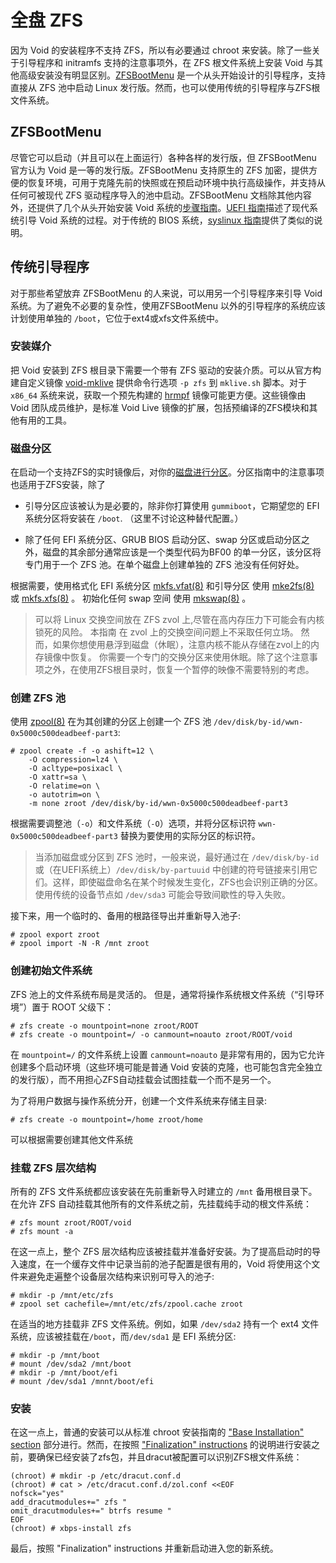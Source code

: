 # 全盘 ZFS

因为 Void 的安装程序不支持 ZFS，所以有必要通过 chroot 来安装。除了一些关于引导程序和 initramfs 支持的注意事项外，在 ZFS 根文件系统上安装 Void 与其他高级安装没有明显区别。[ZFSBootMenu](https://zfsbootmenu.org) 是一个从头开始设计的引导程序，支持直接从 ZFS 池中启动 Linux 发行版。然而，也可以使用传统的引导程序与ZFS根文件系统。

## ZFSBootMenu

尽管它可以启动（并且可以在上面运行）各种各样的发行版，但 ZFSBootMenu 官方认为 Void 是一等的发行版。ZFSBootMenu 支持原生的 ZFS 加密，提供方便的恢复环境，可用于克隆先前的快照或在预启动环境中执行高级操作，并支持从任何可被现代 ZFS 驱动程序导入的池中启动。ZFSBootMenu 文档除其他内容外，还提供了几个从头开始安装 Void 系统的[步骤指南](https://docs.zfsbootmenu.org/en/latest/guides/void-linux.html)。[UEFI 指南](https://docs.zfsbootmenu.org/en/latest/guides/void-linux/uefi.html)描述了现代系统引导 Void 系统的过程。对于传统的 BIOS 系统，[syslinux 指南](https://docs.zfsbootmenu.org/en/latest/guides/void-linux/syslinux-mbr.html)提供了类似的说明。


## 传统引导程序

对于那些希望放弃 ZFSBootMenu 的人来说，可以用另一个引导程序来引导 Void 系统。为了避免不必要的复杂性，使用ZFSBootMenu 以外的引导程序的系统应该计划使用单独的 `/boot`，它位于ext4或xfs文件系统中。

### 安装媒介

把 Void 安装到 ZFS 根目录下需要一个带有 ZFS 驱动的安装介质。可以从官方构建自定义镜像 [void-mklive](https://github.com/void-linux/void-mklive) 提供命令行选项 `-p zfs` 到 `mklive.sh` 脚本。对于 `x86_64` 系统来说，获取一个预先构建的 [hrmpf](https://github.com/leahneukirchen/hrmpf/releases) 镜像可能更方便。这些镜像由 Void 团队成员维护，是标准 Void Live 镜像的扩展，包括预编译的ZFS模块和其他有用的工具。

### 磁盘分区

在启动一个支持ZFS的实时镜像后，对你的[磁盘进行分区](./live-images/partitions.md)。分区指南中的注意事项也适用于ZFS安装，除了

- 引导分区应该被认为是必要的，除非你打算使用 `gummiboot`，它期望您的 EFI 系统分区将安装在 `/boot`. （这里不讨论这种替代配置。）
   
- 除了任何 EFI 系统分区、GRUB BIOS 启动分区、swap 分区或启动分区之外，磁盘的其余部分通常应该是一个类型代码为BF00 的单一分区，该分区将专门用于一个 ZFS 池。在单个磁盘上创建单独的 ZFS 池没有任何好处。

根据需要，使用格式化 EFI 系统分区 [mkfs.vfat(8)](https://man.voidlinux.org/mkfs.vfat.8) 和引导分区 使用 [mke2fs(8)](https://man.voidlinux.org/mke2fs.8) 或 [mkfs.xfs(8)](https://man.voidlinux.org/mkfs.xfs.8) 。 初始化任何 swap 空间 使用 [mkswap(8)](https://man.voidlinux.org) 。 

> 可以将 Linux 交换空间放在 ZFS zvol 上,尽管在高内存压力下可能会有内核锁死的风险。 本指南 在 zvol 上的交换空间问题上不采取任何立场。 然而，如果你想使用悬浮到磁盘（休眠），注意内核不能从存储在zvol上的内存镜像中恢复。 你需要一个专门的交换分区来使用休眠。除了这个注意事项之外，在使用ZFS根目录时，恢复一个暂停的映像不需要特别的考虑。

### 创建 ZFS 池 

使用 [zpool(8)](https://man.voidlinux.org/zpool.8) 在为其创建的分区上创建一个 ZFS 池 `/dev/disk/by-id/wwn-0x5000c500deadbeef-part3`:

```
# zpool create -f -o ashift=12 \
    -O compression=lz4 \
    -O acltype=posixacl \
    -O xattr=sa \
    -O relatime=on \
    -o autotrim=on \
    -m none zroot /dev/disk/by-id/wwn-0x5000c500deadbeef-part3
```

根据需要调整池（`-o`）和文件系统（`-O`）选项，并将分区标识符 `wwn-0x5000c500deadbeef-part3` 替换为要使用的实际分区的标识符。

> 当添加磁盘或分区到 ZFS 池时，一般来说，最好通过在 `/dev/disk/by-id` 或（在UEFI系统上）`/dev/disk/by-partuuid` 中创建的符号链接来引用它们。这样，即使磁盘命名在某个时候发生变化，ZFS也会识别正确的分区。使用传统的设备节点如 `/dev/sda3` 可能会导致间歇性的导入失败。

接下来，用一个临时的、备用的根路径导出并重新导入池子:

```
# zpool export zroot
# zpool import -N -R /mnt zroot
```

### 创建初始文件系统

ZFS 池上的文件系统布局是灵活的。 但是，通常将操作系统根文件系统（“引导环境”）置于 ROOT 父级下：

```
# zfs create -o mountpoint=none zroot/ROOT
# zfs create -o mountpoint=/ -o canmount=noauto zroot/ROOT/void
```

在 `mountpoint=/` 的文件系统上设置 `canmount=noauto` 是非常有用的，因为它允许创建多个启动环境（这些环境可能是普通 Void 安装的克隆，也可能包含完全独立的发行版），而不用担心ZFS自动挂载会试图挂载一个而不是另一个。

为了将用户数据与操作系统分开，创建一个文件系统来存储主目录:

```
# zfs create -o mountpoint=/home zroot/home
```

可以根据需要创建其他文件系统

### 挂载 ZFS 层次结构


所有的 ZFS 文件系统都应该安装在先前重新导入时建立的 `/mnt` 备用根目录下。在允许 ZFS 自动挂载其他所有的文件系统之前，先挂载纯手动的根文件系统：

```
# zfs mount zroot/ROOT/void
# zfs mount -a
```


在这一点上，整个 ZFS 层次结构应该被挂载并准备好安装。为了提高启动时的导入速度，在一个缓存文件中记录当前的池子配置是很有用的，Void 将使用这个文件来避免走遍整个设备层次结构来识别可导入的池子:

```
# mkdir -p /mnt/etc/zfs
# zpool set cachefile=/mnt/etc/zfs/zpool.cache zroot
```

在适当的地方挂载非 ZFS 文件系统。例如，如果 `/dev/sda2` 持有一个 ext4 文件系统，应该被挂载在`/boot`，而`/dev/sda1` 是 EFI 系统分区:

```
# mkdir -p /mnt/boot
# mount /dev/sda2 /mnt/boot
# mkdir -p /mnt/boot/efi
# mount /dev/sda1 /mnnt/boot/efi
```

### 安装

在这一点上，普通的安装可以从标准 chroot 安装指南的 ["Base Installation"
section](https://docs.voidlinux.org/installation/guides/chroot.html#base-installation) 部分进行。然而，在按照 ["Finalization" instructions](https://docs.voidlinux.org/installation/guides/chroot.html#finalization) 的说明进行安装之前，要确保已经安装了zfs包，并且dracut被配置可以识别ZFS根文件系统：

```
(chroot) # mkdir -p /etc/dracut.conf.d
(chroot) # cat > /etc/dracut.conf.d/zol.conf <<EOF
nofsck="yes"
add_dracutmodules+=" zfs "
omit_dracutmodules+=" btrfs resume "
EOF
(chroot) # xbps-install zfs
```

最后，按照 "Finalization" instructions 并重新启动进入您的新系统。
